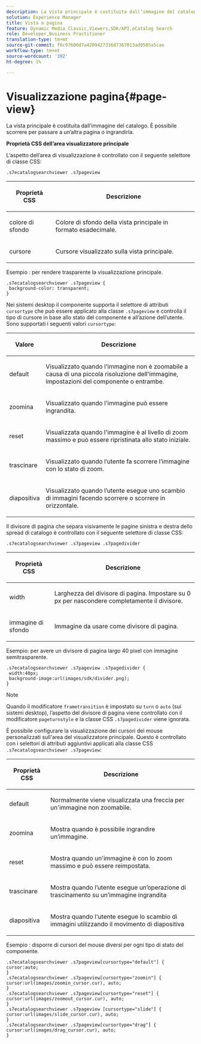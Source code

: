 ```yaml
---
description: La vista principale è costituita dall’immagine del catalogo. È possibile scorrere per passare a un’altra pagina o ingrandirla.
solution: Experience Manager
title: Vista a pagina
feature: Dynamic Media Classic,Viewers,SDK/API,eCatalog Search
role: Developer,Business Practitioner
translation-type: tm+mt
source-git-commit: f6c97606d7a4209427316d7367013ad9585a5cae
workflow-type: tm+mt
source-wordcount: '392'
ht-degree: 1%

---
```



# Visualizzazione pagina{#page-view}

La vista principale è costituita dall’immagine del catalogo. È possibile scorrere per passare a un’altra pagina o ingrandirla.

<!--<a id="section_061E550C1C1D4DB2BD663A898895B38C"></a>-->

**Proprietà CSS dell’area visualizzatore principale**

L’aspetto dell’area di visualizzazione è controllato con il seguente selettore di classe CSS:

```
.s7ecatalogsearchviewer .s7pageview
```

<table id="table_94EE3F5BBE4547C0B4943471CEE7EDE4"> 
 <thead> 
  <tr> 
   <th colname="col1" class="entry"> <p> Proprietà CSS </p> </th> 
   <th colname="col2" class="entry"> <p>Descrizione </p> </th> 
  </tr> 
 </thead>
 <tbody> 
  <tr> 
   <td colname="col1"> <p> <span class="codeph"> colore di sfondo  </span> </p> </td> 
   <td colname="col2"> <p> Colore di sfondo della vista principale in formato esadecimale. </p> </td> 
  </tr> 
  <tr> 
   <td colname="col1"> <p> <span class="codeph"> cursore  </span> </p> </td> 
   <td colname="col2"> <p>Cursore visualizzato sulla vista principale. </p> </td> 
  </tr> 
 </tbody> 
</table>

Esempio : per rendere trasparente la visualizzazione principale.

```
.s7ecatalogsearchviewer .s7pageview { 
 background-color: transparent; 
}
```

Nei sistemi desktop il componente supporta il selettore di attributi `cursortype` che può essere applicato alla classe `.s7pageview` e controlla il tipo di cursore in base allo stato del componente e all’azione dell’utente. Sono supportati i seguenti valori `cursortype`:

<table id="table_45B83F6CCDE84C36B0E087CA9144BFE6"> 
 <thead> 
  <tr> 
   <th colname="col1" class="entry"> <p>Valore </p> </th> 
   <th colname="col2" class="entry"> <p>Descrizione </p> </th> 
  </tr> 
 </thead>
 <tbody> 
  <tr> 
   <td colname="col1"> <p> <span class="codeph"> default  </span> </p> </td> 
   <td colname="col2"> <p>Visualizzato quando l'immagine non è zoomabile a causa di una piccola risoluzione dell'immagine, impostazioni del componente o entrambe. </p> </td> 
  </tr> 
  <tr> 
   <td colname="col1"> <p> <span class="codeph"> zoomina  </span> </p> </td> 
   <td colname="col2"> <p>Visualizzato quando l'immagine può essere ingrandita. </p> </td> 
  </tr> 
  <tr> 
   <td colname="col1"> <p> <span class="codeph"> reset  </span> </p> </td> 
   <td colname="col2"> <p>Visualizzata quando l'immagine è al livello di zoom massimo e può essere ripristinata allo stato iniziale. </p> </td> 
  </tr> 
  <tr> 
   <td colname="col1"> <p> <span class="codeph"> trascinare  </span> </p> </td> 
   <td colname="col2"> <p>Visualizzato quando l’utente fa scorrere l’immagine con lo stato di zoom. </p> </td> 
  </tr> 
  <tr> 
   <td colname="col1"> <p> <span class="codeph"> diapositiva  </span> </p> </td> 
   <td colname="col2"> <p>Visualizzato quando l’utente esegue uno scambio di immagini facendo scorrere o scorrere in orizzontale. </p> </td> 
  </tr> 
 </tbody> 
</table>

Il divisore di pagina che separa visivamente le pagine sinistra e destra dello spread di catalogo è controllato con il seguente selettore di classe CSS:

`.s7ecatalogsearchviewer .s7pageview .s7pagedivider`

<table id="table_77EBC9A77BF14CF4974F8F43C709A207"> 
 <thead> 
  <tr> 
   <th colname="col1" class="entry"> <p> Proprietà CSS </p> </th> 
   <th colname="col2" class="entry"> <p>Descrizione </p> </th> 
  </tr> 
 </thead>
 <tbody> 
  <tr> 
   <td colname="col1"> <p> <span class="codeph"> width </span> </p> </td> 
   <td colname="col2"> <p> Larghezza del divisore di pagina. Impostare su <span class="codeph"> 0 </span> px per nascondere completamente il divisore. </p> </td> 
  </tr> 
  <tr> 
   <td colname="col1"> <p> <span class="codeph"> immagine di sfondo  </span> </p> </td> 
   <td colname="col2"> <p>Immagine da usare come divisore di pagina. </p> </td> 
  </tr> 
 </tbody> 
</table>

Esempio: per avere un divisore di pagina largo 40 pixel con immagine semitrasparente.

```
.s7ecatalogsearchviewer .s7pageview .s7pagedivider { 
 width:40px; 
 background-image:url(images/sdk/divider.png); 
}
```

>[!NOTE]
>
>Quando il modificatore `frametransition` è impostato su `turn` o `auto` (sui sistemi desktop), l’aspetto del divisore di pagina viene controllato con il modificatore `pageturnstyle` e la classe CSS `.s7pagedivider` viene ignorata.

È possibile configurare la visualizzazione dei cursori del mouse personalizzati sull&#39;area del visualizzatore principale. Questo è controllato con i selettori di attributi aggiuntivi applicati alla classe CSS `.s7ecatalogsearchviewer .s7pageview`:

<table id="table_908164DECF9347A19A9696A23BBDB1A2"> 
 <thead> 
  <tr> 
   <th colname="col1" class="entry"> <p> Proprietà CSS </p> </th> 
   <th colname="col2" class="entry"> <p>Descrizione </p> </th> 
  </tr> 
 </thead>
 <tbody> 
  <tr> 
   <td colname="col1"> <p> <span class="codeph"> default  </span> </p> </td> 
   <td colname="col2"> <p> Normalmente viene visualizzata una freccia per un'immagine non zoomabile. </p> </td> 
  </tr> 
  <tr> 
   <td colname="col1"> <p> <span class="codeph"> zoomina  </span> </p> </td> 
   <td colname="col2"> <p> Mostra quando è possibile ingrandire un’immagine. </p> </td> 
  </tr> 
  <tr> 
   <td colname="col1"> <p> <span class="codeph"> reset  </span> </p> </td> 
   <td colname="col2"> <p>Mostra quando un'immagine è con lo zoom massimo e può essere reimpostata. </p> </td> 
  </tr> 
  <tr> 
   <td colname="col1"> <p> <span class="codeph"> trascinare  </span> </p> </td> 
   <td colname="col2"> <p>Mostra quando l’utente esegue un’operazione di trascinamento su un’immagine ingrandita </p> </td> 
  </tr> 
  <tr> 
   <td colname="col1"> <p> <span class="codeph"> diapositiva  </span> </p> </td> 
   <td colname="col2"> <p>Mostra quando l'utente esegue lo scambio di immagini utilizzando il movimento di diapositiva </p> </td> 
  </tr> 
 </tbody> 
</table>

Esempio : disporre di cursori del mouse diversi per ogni tipo di stato del componente.

```
.s7ecatalogsearchviewer .s7pageview[cursortype="default"] { 
cursor:auto; 
} 
.s7ecatalogsearchviewer .s7pageview[cursortype="zoomin"] { 
cursor:url(images/zoomin_cursor.cur), auto; 
} 
.s7ecatalogsearchviewer .s7pageview[cursortype="reset"] { 
cursor:url(images/zoomout_cursor.cur), auto; 
} 
.s7ecatalogsearchviewer .s7pageview [cursortype="slide"] { 
cursor:url(images/slide_cursor.cur), auto; 
} 
.s7ecatalogsearchviewer .s7pageview[cursortype="drag"] { 
cursor:url(images/drag_cursor.cur), auto; 
}
```

